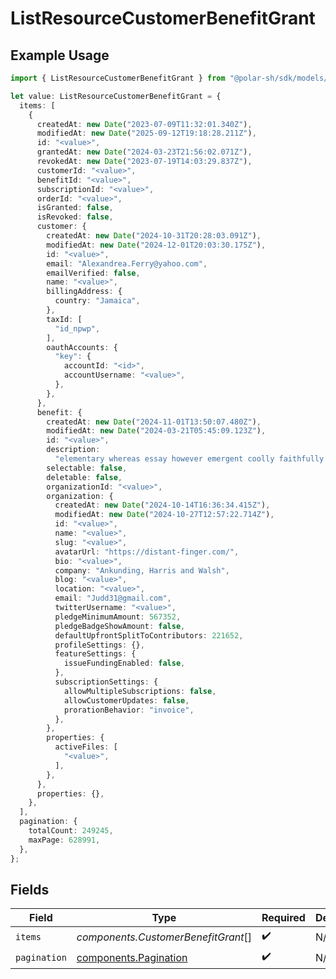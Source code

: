 # ListResourceCustomerBenefitGrant

## Example Usage

```typescript
import { ListResourceCustomerBenefitGrant } from "@polar-sh/sdk/models/components/listresourcecustomerbenefitgrant.js";

let value: ListResourceCustomerBenefitGrant = {
  items: [
    {
      createdAt: new Date("2023-07-09T11:32:01.340Z"),
      modifiedAt: new Date("2025-09-12T19:18:28.211Z"),
      id: "<value>",
      grantedAt: new Date("2024-03-23T21:56:02.071Z"),
      revokedAt: new Date("2023-07-19T14:03:29.837Z"),
      customerId: "<value>",
      benefitId: "<value>",
      subscriptionId: "<value>",
      orderId: "<value>",
      isGranted: false,
      isRevoked: false,
      customer: {
        createdAt: new Date("2024-10-31T20:28:03.091Z"),
        modifiedAt: new Date("2024-12-01T20:03:30.175Z"),
        id: "<value>",
        email: "Alexandrea.Ferry@yahoo.com",
        emailVerified: false,
        name: "<value>",
        billingAddress: {
          country: "Jamaica",
        },
        taxId: [
          "id_npwp",
        ],
        oauthAccounts: {
          "key": {
            accountId: "<id>",
            accountUsername: "<value>",
          },
        },
      },
      benefit: {
        createdAt: new Date("2024-11-01T13:50:07.480Z"),
        modifiedAt: new Date("2024-03-21T05:45:09.123Z"),
        id: "<value>",
        description:
          "elementary whereas essay however emergent coolly faithfully mmm unto defensive",
        selectable: false,
        deletable: false,
        organizationId: "<value>",
        organization: {
          createdAt: new Date("2024-10-14T16:36:34.415Z"),
          modifiedAt: new Date("2024-10-27T12:57:22.714Z"),
          id: "<value>",
          name: "<value>",
          slug: "<value>",
          avatarUrl: "https://distant-finger.com/",
          bio: "<value>",
          company: "Ankunding, Harris and Walsh",
          blog: "<value>",
          location: "<value>",
          email: "Judd31@gmail.com",
          twitterUsername: "<value>",
          pledgeMinimumAmount: 567352,
          pledgeBadgeShowAmount: false,
          defaultUpfrontSplitToContributors: 221652,
          profileSettings: {},
          featureSettings: {
            issueFundingEnabled: false,
          },
          subscriptionSettings: {
            allowMultipleSubscriptions: false,
            allowCustomerUpdates: false,
            prorationBehavior: "invoice",
          },
        },
        properties: {
          activeFiles: [
            "<value>",
          ],
        },
      },
      properties: {},
    },
  ],
  pagination: {
    totalCount: 249245,
    maxPage: 628991,
  },
};
```

## Fields

| Field                                                          | Type                                                           | Required                                                       | Description                                                    |
| -------------------------------------------------------------- | -------------------------------------------------------------- | -------------------------------------------------------------- | -------------------------------------------------------------- |
| `items`                                                        | *components.CustomerBenefitGrant*[]                            | :heavy_check_mark:                                             | N/A                                                            |
| `pagination`                                                   | [components.Pagination](../../models/components/pagination.md) | :heavy_check_mark:                                             | N/A                                                            |